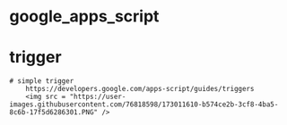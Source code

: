 # google_apps_script
# trigger
    # simple trigger
        https://developers.google.com/apps-script/guides/triggers
        <img src = "https://user-images.githubusercontent.com/76818598/173011610-b574ce2b-3cf8-4ba5-8c6b-17f5d6286301.PNG" />

        

